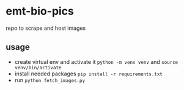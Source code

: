 # emt-bio-pics
repo to scrape and host images


## usage

* create virtual env and activate it `python -m venv venv` and `source venv/bin/activate`
* install needed packages `pip install -r requirements.txt`
* run `python fetch_images.py`